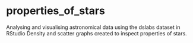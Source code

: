 # properties_of_stars
Analysing and visualising astronomical data using the dslabs dataset in RStudio
Density and scatter graphs created to inspect properties of stars.
